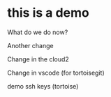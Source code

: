 # this is a demo

What do we do now?

Another change

Change in the cloud2

Change in vscode (for tortoisegit)

demo ssh keys (tortoise)
